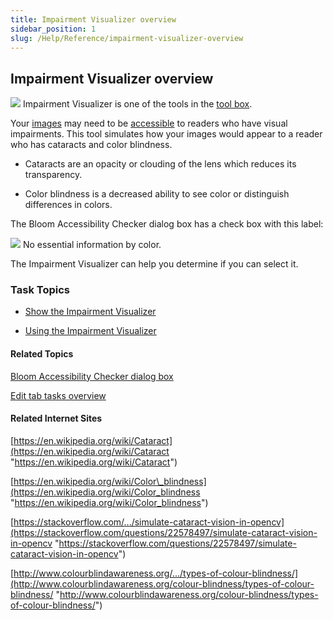 ```yaml
---
title: Impairment Visualizer overview
sidebar_position: 1
slug: /Help/Reference/impairment-visualizer-overview
---
```


## Impairment Visualizer overview

![](/ref-docs-assets/images/Tasks/Edit_tasks/Impairment_Visualizer/ImpairmentVisualizerBlueIcon.png) Impairment Visualizer is one of the tools in the [tool box](../../../Concepts/Tool_Box.md).

Your [images](../../../Concepts/Picture.md) may need to be [accessible](../../Publish_tasks/Accessibility.md) to readers who have visual impairments. This tool simulates how your images would appear to a reader who has cataracts and color blindness.

-   Cataracts are an opacity or clouding of the lens which reduces its transparency.
    
-   Color blindness is a decreased ability to see color or distinguish differences in colors.
    

The Bloom Accessibility Checker dialog box has a check box with this label:

![](/ref-docs-assets/images/UncheckedBox.PNG) No essential information by color.

The Impairment Visualizer can help you determine if you can select it.

### Task Topics

-   [Show the Impairment Visualizer](Show_the_Impairment_Visualizer.md)
    
-   [Using the Impairment Visualizer](Using_the_Impairment_Visualizer.md)
    

#### Related Topics

[Bloom Accessibility Checker dialog box](../../../User_Interface/Dialog_boxes/Bloom_Accessibility_Checker_dialog_box.md)

[Edit tab tasks overview](../Edit_tasks_overview.md)

#### Related Internet Sites

[https://en.wikipedia.org/wiki/Cataract](https://en.wikipedia.org/wiki/Cataract "https://en.wikipedia.org/wiki/Cataract")

[https://en.wikipedia.org/wiki/Color\_blindness](https://en.wikipedia.org/wiki/Color_blindness "https://en.wikipedia.org/wiki/Color_blindness")

[https://stackoverflow.com/.../simulate-cataract-vision-in-opencv](https://stackoverflow.com/questions/22578497/simulate-cataract-vision-in-opencv "https://stackoverflow.com/questions/22578497/simulate-cataract-vision-in-opencv")

[http://www.colourblindawareness.org/.../types-of-colour-blindness/](http://www.colourblindawareness.org/colour-blindness/types-of-colour-blindness/ "http://www.colourblindawareness.org/colour-blindness/types-of-colour-blindness/")